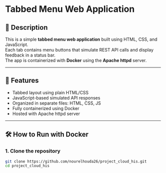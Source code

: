 # Tabbed Menu Web Application

## 📌 Description

This is a simple **tabbed menu web application** built using HTML, CSS, and JavaScript.  
Each tab contains menu buttons that simulate REST API calls and display feedback in a status bar.  
The app is containerized with **Docker** using the **Apache httpd** server.

---

## 🚀 Features

- Tabbed layout using plain HTML/CSS
- JavaScript-based simulated API responses
- Organized in separate files: HTML, CSS, JS
- Fully containerized using Docker
- Hosted with Apache httpd server

---

## 🛠️ How to Run with Docker

### 1. Clone the repository

```bash
git clone https://github.com/nourelhouda26/project_cloud_his.git
cd project_cloud_his

